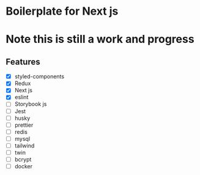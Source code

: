 # Boilerplate for Next js

# Note this is still a work and progress

## Features
 - [x] styled-components
 - [x] Redux
 - [x] Next js
 - [x] eslint
 - [ ] Storybook js
 - [ ] Jest
 - [ ] husky
 - [ ] prettier
 - [ ] redis
 - [ ] mysql
 - [ ] tailwind
 - [ ] twin
 - [ ] bcrypt
 - [ ] docker
